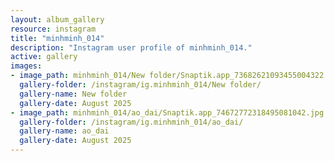 ```yaml
---
layout: album_gallery
resource: instagram
title: "minhminh_014"
description: "Instagram user profile of minhminh_014."
active: gallery
images:
- image_path: minhminh_014/New folder/Snaptik.app_73682621093455004322.jpg
  gallery-folder: /instagram/ig.minhminh_014/New folder/
  gallery-name: New folder
  gallery-date: August 2025
- image_path: minhminh_014/ao_dai/Snaptik.app_74672772318495081042.jpg
  gallery-folder: /instagram/ig.minhminh_014/ao_dai/
  gallery-name: ao_dai
  gallery-date: August 2025
---
```

